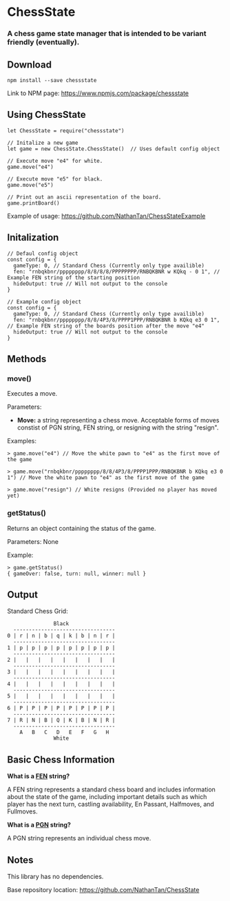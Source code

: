# ChessState

### A chess game state manager that is intended to be variant friendly (eventually).

## Download
```
npm install --save chessstate
```
Link to NPM page: https://www.npmjs.com/package/chessstate

## Using ChessState
```
let ChessState = require("chessstate")

// Initalize a new game
let game = new ChessState.ChessState()  // Uses default config object

// Execute move "e4" for white.
game.move("e4")

// Execute move "e5" for black.
game.move("e5")

// Print out an ascii representation of the board.
game.printBoard()
```
Example of usage: https://github.com/NathanTan/ChessStateExample

## Initalization
```
// Defaul config object
const config = {
  gameType: 0, // Standard Chess (Currently only type availible)
  fen: "rnbqkbnr/pppppppp/8/8/8/8/PPPPPPPP/RNBQKBNR w KQkq - 0 1", // Example FEN string of the starting position
  hideOutput: true // Will not output to the console
}

// Example config object
const config = {
  gameType: 0, // Standard Chess (Currently only type availible)
  fen: "rnbqkbnr/pppppppp/8/8/4P3/8/PPPP1PPP/RNBQKBNR b KQkq e3 0 1", // Example FEN string of the boards position after the move "e4"
  hideOutput: true // Will not output to the console
}
```

## Methods
### move()
Executes a move.

Parameters: 
- **Move:** a string representing a chess move. Acceptable forms of moves constist of PGN string, FEN string, or resigning with the string "resign".

Examples:
```
> game.move("e4") // Move the white pawn to "e4" as the first move of the game
```
```
> game.move("rnbqkbnr/pppppppp/8/8/4P3/8/PPPP1PPP/RNBQKBNR b KQkq e3 0 1") // Move the white pawn to "e4" as the first move of the game
```
```
> game.move("resign") // White resigns (Provided no player has moved yet)
```
### getStatus()
Returns an object containing the status of the game.

Parameters: None

Example:
```
> game.getStatus()
{ gameOver: false, turn: null, winner: null }
```

## Output
Standard Chess Grid:
```
               Black
  ---------------------------------
0 | r | n | b | q | k | b | n | r |
  ---------------------------------
1 | p | p | p | p | p | p | p | p |
  ---------------------------------
2 |   |   |   |   |   |   |   |   |
  ---------------------------------
3 |   |   |   |   |   |   |   |   |
  ---------------------------------
4 |   |   |   |   |   |   |   |   |
  ---------------------------------
5 |   |   |   |   |   |   |   |   |
  ---------------------------------
6 | P | P | P | P | P | P | P | P |
  ---------------------------------
7 | R | N | B | Q | K | B | N | R |
  ---------------------------------
    A   B   C   D   E   F   G   H
               White
```


## Basic Chess Information
**What is a [FEN](https://en.wikipedia.org/wiki/Forsyth%E2%80%93Edwards_Notation) string?**

A FEN string represents a standard chess board and includes information about the state of the game, including important details such as which player has the next turn, castling availability, En Passant, Halfmoves, and Fullmoves.

**What is a [PGN](https://en.wikipedia.org/wiki/Portable_Game_Notation) string?**

A PGN string represents an individual chess move.

## Notes
This library has no dependencies.

Base repository location: https://github.com/NathanTan/ChessState
